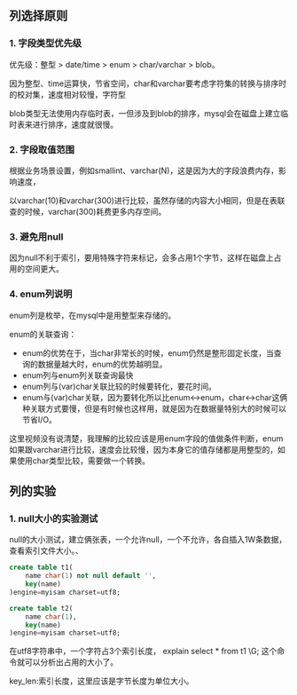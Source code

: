 ## 列选择原则

### 1. 字段类型优先级
优先级：整型 > date/time > enum > char/varchar > blob。

因为整型、time运算快，节省空间，char和varchar要考虑字符集的转换与排序时的校对集，速度相对较慢，字符型

blob类型无法使用内存临时表，一但涉及到blob的排序，mysql会在磁盘上建立临时表来进行排序，速度就很慢。

### 2. 字段取值范围
根据业务场景设置，例如smallint、varchar(N)，这是因为大的字段浪费内存，影响速度，

以varchar(10)和varchar(300)进行比较，虽然存储的内容大小相同，但是在表联查的时候，varchar(300)耗费更多内存空间。

### 3. 避免用null
因为null不利于索引，要用特殊字符来标记，会多占用1个字节，这样在磁盘上占用的空间更大。

### 4. enum列说明
enum列是枚举，在mysql中是用整型来存储的。

enum的关联查询：
- enum的优势在于，当char非常长的时候，enum仍然是整形固定长度，当查询的数据量越大时，enum的优势越明显。
- enum列与enum列关联查询最快
- enum列与(var)char关联比较的时候要转化，要花时间。
- enum与(var)char关联，因为要转化所以比enum<->enum，char<->char这俩种关联方式要慢，但是有时候也这样用，就是因为在数据量特别大的时候可以节省I/O。

这里视频没有说清楚，我理解的比较应该是用enum字段的值做条件判断，enum如果跟varchar进行比较，速度会比较慢，因为本身它的值存储都是用整型的，如果使用char类型比较，需要做一个转换。

## 列的实验
### 1. null大小的实验测试

null的大小测试，建立俩张表，一个允许null，一个不允许，各自插入1W条数据，查看索引文件大小。、
```sql
create table t1(
	name char(1) not null default '',
	key(name)
)engine=myisam charset=utf8;

create table t2(
	name char(1),
	key(name)
)engine=myisam charset=utf8;

```

在utf8字符串中，一个字符占3个索引长度，
explain select * from t1 \G;
这个命令就可以分析出占用的大小了。

key_len:索引长度，这里应该是字节长度为单位大小。
